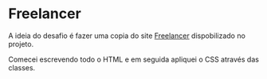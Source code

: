 # Freelancer


  A ideia do desafio é fazer uma copia do site [Freelancer](https://github.com/faalbuquerque/freelancer/blob/master/docs/fullpage.png) dispobilizado no projeto.

  Comecei escrevendo todo o HTML e em seguida apliquei o CSS através das classes.



